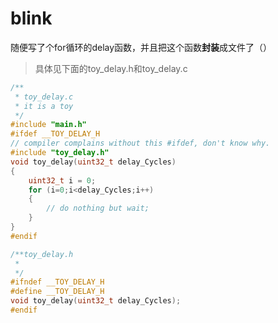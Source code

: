 # blink
随便写了个for循环的delay函数，并且把这个函数**封装**成文件了（）
> 具体见下面的toy_delay.h和toy_delay.c

```c 
/**
 * toy_delay.c
 * it is a toy
 */
#include "main.h"
#ifdef __TOY_DELAY_H
// compiler complains without this #ifdef, don't know why.
#include "toy_delay.h"
void toy_delay(uint32_t delay_Cycles)
{
	uint32_t i = 0;
	for (i=0;i<delay_Cycles;i++)
	{
		// do nothing but wait;
	}
}
#endif
```
```c
/**toy_delay.h
 *
 */
#ifndef __TOY_DELAY_H
#define __TOY_DELAY_H
void toy_delay(uint32_t delay_Cycles);
#endif

```

